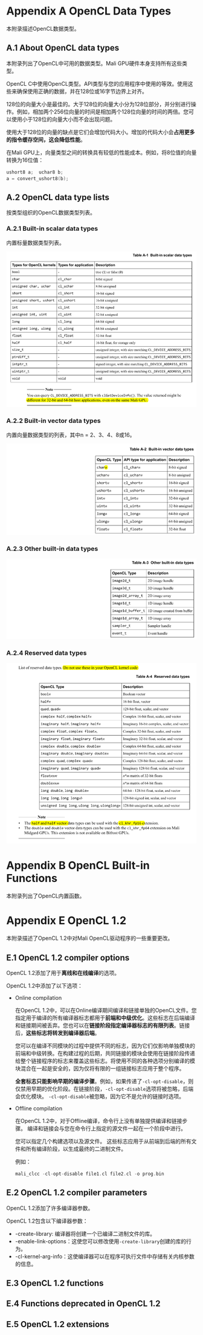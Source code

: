 # Appendix A OpenCL Data Types

本附录描述OpenCL数据类型。

## A.1 About OpenCL data types

本附录列出了OpenCL中可用的数据类型。Mali GPU硬件本身支持所有这些类型。

OpenCL C中使用OpenCL类型。API类型与您的应用程序中使用的等效。使用这些来确保使用正确的数据，并在128位或16字节边界上对齐。

128位的向量大小是最佳的。大于128位的向量大小分为128位部分，并分别进行操作。例如，相加两个256位向量的时间是相加两个128位向量的时间的两倍。您可以使用小于128位的向量大小而不会出现问题。

使用大于128位的向量的缺点是它们会增加代码大小。增加的代码大小会**占用更多的指令缓存空间，这会降低性能**。

在Mali GPU上，向量类型之间的转换具有较低的性能成本。例如，将8位值的向量转换为16位值：

```c
ushort8 a;  uchar8 b;
a = convert_ushort8(b);
```
## A.2 OpenCL data type lists

按类型组织的OpenCL数据类型列表。

### A.2.1 Built-in scalar data types

内置标量数据类型列表。

![](./images/ta-1.png)

### A.2.2 Built-in vector data types

内置向量数据类型的列表，其中n = 2、3、4、8或16。

![](./images/ta-2.png)

### A.2.3 Other built-in data types

![](./images/ta-3.png)

### A.2.4 Reserved data types

![](./images/ta-4.png)

# Appendix B OpenCL Built-in Functions

本附录列出了OpenCL内置函数。

# Appendix E OpenCL 1.2

本附录描述了OpenCL 1.2中对Mali OpenCL驱动程序的一些重要更改。

## E.1 OpenCL 1.2 compiler options 

OpenCL 1.2添加了用于**离线和在线编译**的选项。

OpenCL 1.2中添加了以下选项：
- Online compilation
  
  在OpenCL 1.2中，可以在Online编译期间编译和链接单独的OpenCL文件。您指定用于编译的所有编译器标志都用于**前端和中级优化**。这些标志在后端编译和链接期间被丢弃。您也可以在**链接阶段指定编译器标志的有限列表**。链接后，**这些标志将转发到编译器后端**。
  
  您可以在编译不同模块的过程中提供不同的标志，因为它们仅影响单独模块的前端和中级转换。在构建过程的后期，共同链接的模块会使用在链接阶段传递给整个链接程序的标志来覆盖这些标志。将使用不同的各种选项分别编译的模块混合在一起是安全的，因为仅将有限的一组链接标志应用于整个程序。
  
  **全套标志只能影响早期的编译步骤**。例如，如果传递了`-cl-opt-disable`，则仅禁用早期的优化阶段。在链接阶段，`-cl-opt-disable`选项将被忽略，后端会优化模块。  `-cl-opt-disable`被忽略，因为它不是允许的链接时选项。

- Offline compilation

  在OpenCL 1.2中，对于Offline编译，命令行上没有单独提供编译和链接步骤。 编译和链接会与您在命令行上指定的源文件一起在一个阶段中进行。
  
  您可以指定几个构建选项以及源文件。 这些标志应用于从前端到后端的所有文件和所有编译阶段，以生成最终的二进制文件。
  
  例如： 
  ```c
  mali_clcc -cl-opt-disable file1.cl file2.cl -o prog.bin
  ```
## E.2 OpenCL 1.2 compiler parameters

OpenCL 1.2添加了许多编译器参数。

OpenCL 1.2包含以下编译器参数：

- -create-library: 编译器将创建一个已编译二进制文件的库。
- -enable-link-options：这使您可以修改使用`-create-library`创建的库的行为。
- -cl-kernel-arg-info：这使编译器可以在程序可执行文件中存储有关内核参数的信息。

## E.3 OpenCL 1.2 functions 

## E.4 Functions deprecated in OpenCL 1.2 

## E.5 OpenCL 1.2 extensions 
